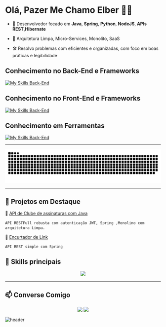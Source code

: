 
# Olá, Pazer Me Chamo Elber 👨‍💻

- 🔧 Desenvolvedor focado em **Java**, **Spring**, **Python**, **NodeJS**, **APIs REST**,**Hibernate**

- 🔨 Arquitetura Limpa, Micro-Services, Monolito, SaaS

- 🛠️ Resolvo problemas com eficientes e organizadas, com foco em boas práticas e legibilidade

## Conhecimento no Back-End e Frameworks

[![My Skills Back-End](https://skillicons.dev/icons?i=java,spring,hibernate,python,flask,django,js,nodejs,ts,php,laravel,c,cs,cpp,dotnet&perline=5)](https://skillicons.dev)

## Conhecimento no Front-End e Frameworks

[![My Skills Back-End](https://skillicons.dev/icons?i=js,html,css,angular,vue,tailwind&theme=light&perline=3)](https://skillicons.dev)

## Conhecimento em Ferramentas

[![My Skills Back-End](https://skillicons.dev/icons?i=git,gcp,docker,aws,linux,mongodb,notion,postgres,sass,mysql,sqlite,azure&perline=4)](https://skillicons.dev)

---

[![Pacman Animation](https://raw.githubusercontent.com/Platane/snk/output/github-contribution-grid-snake.svg)](https://github.com/Platane/snk)

---

## 📌 Projetos em Destaque

🔹 [API de Clube de assinaturas com Java](https://github.com/Elberjsn/ClubeAssinaturaApi)  

    API RESTFull robusta com autenticação JWT, Spring ,Monolino com arquitetura Limpa.

🔹 [Encurtador de Link](https://github.com/Elberjsn/encurtador_link-Back)  

    API REST simple com Spring

## 🚀 Skills principais

<p align="center">
  <a href="https://skillicons.dev">
    <img src="https://skillicons.dev/icons?i=java,spring,python,nodejs,hibernate,postgres,mysql,aws&theme=light&perline="/>
  </a>
</p>

---

## 📫 Converse Comigo

<p align="center">
  <a href="mailto:elberjsn@gmail.com"><img src="https://img.shields.io/badge/Gmail-D14836?style=for-the-badge&logo=gmail&logoColor=white" /></a>
  <a href="https://www.linkedin.com/in/elberjsn/"><img src="https://img.shields.io/badge/LinkedIn-0A66C2?style=for-the-badge&logo=linkedin&logoColor=white" /></a>
</p>


![header](https://capsule-render.vercel.app/api?type=soft&text=Obrigado&height=100&fontSize=30&section=footer&animation=blink&color=#384ca8)



<!--
**Elberjsn/Elberjsn** is a ✨ _special_ ✨ repository because its `README.md` (this file) appears on your GitHub profile.

Here are some ideas to get you started:

- 🔭 I’m currently working on ...
- 🌱 I’m currently learning ...
- 👯 I’m looking to collaborate on ...
- 🤔 I’m looking for help with ...
- 💬 Ask me about ...
- 📫 How to reach me: ...
- 😄 Pronouns: ...
- ⚡ Fun fact: ...
-->
